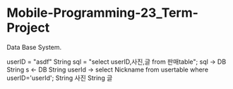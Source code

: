 # Mobile-Programming-23_Term-Project


Data Base System.

userID = "asdf"
String sql = "select userID,사진,글 from 판매table";
sql -> DB
String s <- DB
String userId -> select Nickname from usertable where userID='userId';
String 사진
String 글
